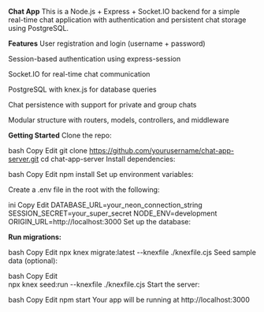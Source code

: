 **Chat App**
This is a Node.js + Express + Socket.IO backend for a simple real-time chat application with authentication and persistent chat storage using PostgreSQL.

**Features**
User registration and login (username + password)

Session-based authentication using express-session

Socket.IO for real-time chat communication

PostgreSQL with knex.js for database queries

Chat persistence with support for private and group chats

Modular structure with routers, models, controllers, and middleware


**Getting Started**
Clone the repo:

bash
Copy
Edit
git clone https://github.com/yourusername/chat-app-server.git
cd chat-app-server
Install dependencies:

bash
Copy
Edit
npm install
Set up environment variables:

Create a .env file in the root with the following:

ini
Copy
Edit
DATABASE_URL=your_neon_connection_string
SESSION_SECRET=your_super_secret
NODE_ENV=development
ORIGIN_URL=http://localhost:3000
Set up the database:

**Run migrations:**

bash
Copy
Edit
npx knex migrate:latest --knexfile ./knexfile.cjs
Seed sample data (optional):

bash
Copy
Edit  
npx knex seed:run --knexfile ./knexfile.cjs
Start the server:

bash
Copy
Edit
npm start
Your app will be running at http://localhost:3000
